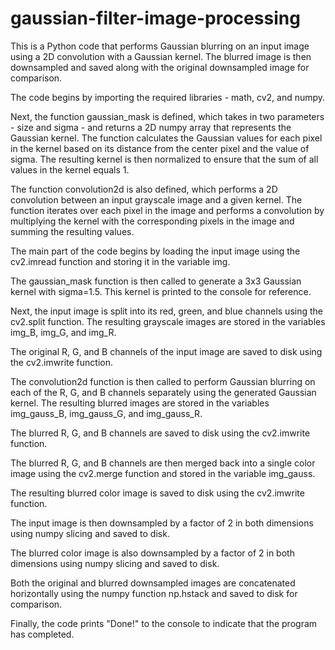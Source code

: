 # gaussian-filter-image-processing
This is a Python code that performs Gaussian blurring on an input image using a 2D convolution with a Gaussian kernel. The blurred image is then downsampled and saved along with the original downsampled image for comparison.

The code begins by importing the required libraries - math, cv2, and numpy.

Next, the function gaussian_mask is defined, which takes in two parameters - size and sigma - and returns a 2D numpy array that represents the Gaussian kernel. The function calculates the Gaussian values for each pixel in the kernel based on its distance from the center pixel and the value of sigma. The resulting kernel is then normalized to ensure that the sum of all values in the kernel equals 1.

The function convolution2d is also defined, which performs a 2D convolution between an input grayscale image and a given kernel. The function iterates over each pixel in the image and performs a convolution by multiplying the kernel with the corresponding pixels in the image and summing the resulting values.

The main part of the code begins by loading the input image using the cv2.imread function and storing it in the variable img.

The gaussian_mask function is then called to generate a 3x3 Gaussian kernel with sigma=1.5. This kernel is printed to the console for reference.

Next, the input image is split into its red, green, and blue channels using the cv2.split function. The resulting grayscale images are stored in the variables img_B, img_G, and img_R.

The original R, G, and B channels of the input image are saved to disk using the cv2.imwrite function.

The convolution2d function is then called to perform Gaussian blurring on each of the R, G, and B channels separately using the generated Gaussian kernel. The resulting blurred images are stored in the variables img_gauss_B, img_gauss_G, and img_gauss_R.

The blurred R, G, and B channels are saved to disk using the cv2.imwrite function.

The blurred R, G, and B channels are then merged back into a single color image using the cv2.merge function and stored in the variable img_gauss.

The resulting blurred color image is saved to disk using the cv2.imwrite function.

The input image is then downsampled by a factor of 2 in both dimensions using numpy slicing and saved to disk.

The blurred color image is also downsampled by a factor of 2 in both dimensions using numpy slicing and saved to disk.

Both the original and blurred downsampled images are concatenated horizontally using the numpy function np.hstack and saved to disk for comparison.

Finally, the code prints "Done!" to the console to indicate that the program has completed.
